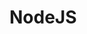 # NodeJS

<BuddyLogo who="NodeJS" />
<BuddyLogo who="socket.io" />
<BuddyLogo who="Express" />
<BuddyLogo who="Koa" />
<BuddyLogo who="EggJS" />
<BuddyLogo who="Puppeteer" />

<CateList />
